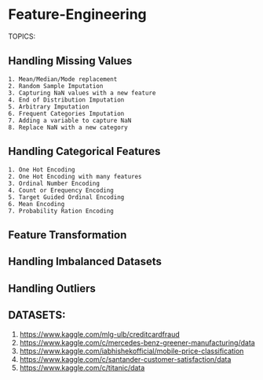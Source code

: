 # Feature-Engineering

TOPICS:
## Handling Missing Values
```
1. Mean/Median/Mode replacement
2. Random Sample Imputation
3. Capturing NaN values with a new feature
4. End of Distribution Imputation
5. Arbitrary Imputation
6. Frequent Categories Imputation
7. Adding a variable to capture NaN
8. Replace NaN with a new category
```
## Handling Categorical Features
```
1. One Hot Encoding
2. One Hot Encoding with many features
3. Ordinal Number Encoding
4. Count or Erequency Encoding 
5. Target Guided Ordinal Encoding
6. Mean Encoding
7. Probability Ration Encoding
```
 ## Feature Transformation
 ## Handling Imbalanced Datasets
 ## Handling Outliers

## DATASETS:
1. https://www.kaggle.com/mlg-ulb/creditcardfraud
2. https://www.kaggle.com/c/mercedes-benz-greener-manufacturing/data
3. https://www.kaggle.com/iabhishekofficial/mobile-price-classification
4. https://www.kaggle.com/c/santander-customer-satisfaction/data
5. https://www.kaggle.com/c/titanic/data
